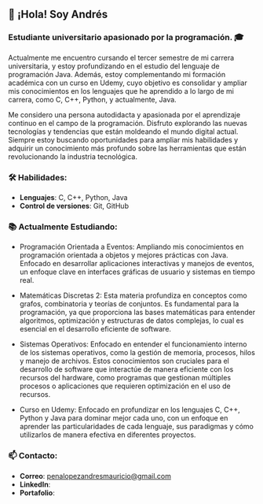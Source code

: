 ## 👋 ¡Hola! Soy Andrés

### Estudiante universitario apasionado por la programación. 🎓

Actualmente me encuentro cursando el tercer semestre de mi carrera universitaria, y estoy profundizando en el estudio del lenguaje de programación Java. Además, estoy complementando mi formación académica con un curso en Udemy, cuyo objetivo es consolidar y ampliar mis conocimientos en los lenguajes que he aprendido a lo largo de mi carrera, como C, C++, Python, y actualmente, Java.

Me considero una persona autodidacta y apasionada por el aprendizaje continuo en el campo de la programación. Disfruto explorando las nuevas tecnologías y tendencias que están moldeando el mundo digital actual. Siempre estoy buscando oportunidades para ampliar mis habilidades y adquirir un conocimiento más profundo sobre las herramientas que están revolucionando la industria tecnológica.

### 🛠 Habilidades:

- **Lenguajes**: C, C++, Python, Java
- **Control de versiones**: Git, GitHub

### 📚 Actualmente Estudiando:
- Programación Orientada a Eventos: Ampliando mis conocimientos en programación orientada a objetos y mejores prácticas con Java. Enfocado en desarrollar aplicaciones interactivas y manejos de eventos, un enfoque clave en interfaces gráficas de usuario y sistemas en tiempo real.

- Matemáticas Discretas 2: Esta materia profundiza en conceptos como grafos, combinatoria y teorías de conjuntos. Es fundamental para la programación, ya que proporciona las bases matemáticas para entender algoritmos, optimización y estructuras de datos complejas, lo cual es esencial en el desarrollo eficiente de software.

- Sistemas Operativos: Enfocado en entender el funcionamiento interno de los sistemas operativos, como la gestión de memoria, procesos, hilos y manejo de archivos. Estos conocimientos son cruciales para el desarrollo de software que interactúe de manera eficiente con los recursos del hardware, como programas que gestionan múltiples procesos o aplicaciones que requieren optimización en el uso de recursos.

- Curso en Udemy: Enfocado en profundizar en los lenguajes C, C++, Python y Java para dominar mejor cada uno, con un enfoque en aprender las particularidades de cada lenguaje, sus paradigmas y cómo utilizarlos de manera efectiva en diferentes proyectos.

### 📫 Contacto:

- **Correo**: [penalopezandresmauricio@gmail.com](Andrés:penalopezandresmauricio@gmail.com)
- **LinkedIn**: []()
- **Portafolio**: []()

